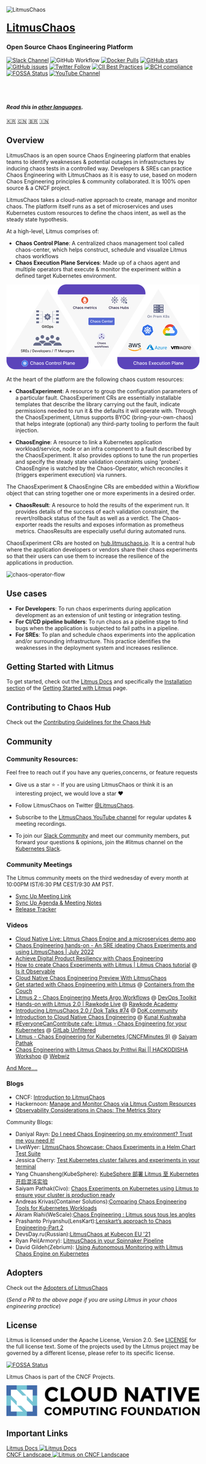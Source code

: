 <img alt="LitmusChaos" src="https://avatars.githubusercontent.com/u/49853472?s=200&v=4" width="200" align="left">

# [LitmusChaos](https://litmuschaos.io/)
### Open Source Chaos Engineering Platform

[![Slack Channel](https://img.shields.io/badge/Slack-Join-purple)](https://slack.litmuschaos.io)
![GitHub Workflow](https://github.com/litmuschaos/litmus/actions/workflows/push.yml/badge.svg?branch=master)
[![Docker Pulls](https://img.shields.io/docker/pulls/litmuschaos/chaos-operator.svg)](https://hub.docker.com/r/litmuschaos/chaos-operator)
[![GitHub stars](https://img.shields.io/github/stars/litmuschaos/litmus?style=social)](https://github.com/litmuschaos/litmus/stargazers)
[![GitHub issues](https://img.shields.io/github/issues/litmuschaos/litmus)](https://github.com/litmuschaos/litmus/issues)
[![Twitter Follow](https://img.shields.io/twitter/follow/litmuschaos?style=social)](https://twitter.com/LitmusChaos)
[![CII Best Practices](https://bestpractices.coreinfrastructure.org/projects/3202/badge)](https://bestpractices.coreinfrastructure.org/projects/3202)
[![BCH compliance](https://bettercodehub.com/edge/badge/litmuschaos/litmus?branch=master)](https://bettercodehub.com/)
[![FOSSA Status](https://app.fossa.io/api/projects/git%2Bgithub.com%2Flitmuschaos%2Flitmus.svg?type=shield)](https://app.fossa.io/projects/git%2Bgithub.com%2Flitmuschaos%2Flitmus?ref=badge_shield)
[![YouTube Channel](https://img.shields.io/badge/YouTube-Subscribe-red)](https://www.youtube.com/channel/UCa57PMqmz_j0wnteRa9nCaw)
<br><br><br><br>

#### *Read this in [other languages](translations/TRANSLATIONS.md).*

[🇰🇷](translations/README-ko.md) [🇨🇳](translations/README-chn.md) [🇧🇷](translations/README-pt-br.md) [🇮🇳](translations/README-hi.md)


## Overview

LitmusChaos is an open source Chaos Engineering platform that enables teams to identify weaknesses & potential outages in infrastructures by 
inducing chaos tests in a controlled way. Developers & SREs can practice Chaos Engineering with LitmusChaos as it is easy to use, based on modern 
Chaos Engineering principles & community collaborated. It is 100% open source & a CNCF project.

LitmusChaos takes a cloud-native approach to create, manage and monitor chaos. The platform itself runs as a set of microservices and uses Kubernetes 
custom resources to define the chaos intent, as well as the steady state hypothesis. 

At a high-level, Litmus comprises of:  

- **Chaos Control Plane**: A centralized chaos management tool called chaos-center, which helps construct, schedule and visualize Litmus chaos workflows  
- **Chaos Execution Plane Services**: Made up of a chaos agent and multiple operators that execute & monitor the experiment within a defined 
  target Kubernetes environment. 

![architecture summary](/images/litmus-control-and-execution-plane-overview.png)

At the heart of the platform are the following chaos custom resources: 

- **ChaosExperiment**: A resource to group the configuration parameters of a particular fault. ChaosExperiment CRs are essentially installable templates 
  that describe the library carrying out the fault, indicate permissions needed to run it & the defaults it will operate with. Through the ChaosExperiment,  Litmus supports BYOC (bring-your-own-chaos) that helps integrate (optional) any third-party tooling to perform the fault injection. 

- **ChaosEngine**: A resource to link a Kubernetes application workload/service, node or an infra component to a fault described by the ChaosExperiment. 
  It also provides options to tune the run properties and specify the steady state validation constraints using 'probes'. ChaosEngine is watched by the 
  Chaos-Operator, which reconciles it (triggers experiment execution) via runners. 

The ChaosExperiment & ChaosEngine CRs are embedded within a Workflow object that can string together one or more experiments in a desired order.

- **ChaosResult**: A resource to hold the results of the experiment run. It provides details of the success of each validation constraint, 
  the revert/rollback status of the fault as well as a verdict. The Chaos-exporter reads the results and exposes information as prometheus metrics. 
  ChaosResults are especially useful during automated runs. 

ChaosExperiment CRs are hosted on <a href="https://hub.litmuschaos.io" target="_blank">hub.litmuschaos.io</a>. It is a central hub where the 
application developers or vendors share their chaos experiments so that their users can use them to increase the resilience of the applications 
in production.

![chaos-operator-flow](/images/chaos-operator-flow.png)

## Use cases

- **For Developers**: To run chaos experiments during application development as an extension of unit testing or integration testing.
- **For CI/CD pipeline builders**: To run chaos as a pipeline stage to find bugs when the application is subjected to fail paths in a pipeline.
- **For SREs**: To plan and schedule chaos experiments into the application and/or surrounding infrastructure. This practice identifies the weaknesses 
  in the deployment system and increases resilience.

## Getting Started with Litmus

To get started, check out the <a href="https://docs.litmuschaos.io/docs/introduction/what-is-litmus" target="_blank">Litmus Docs</a> and specifically the <a href="https://docs.litmuschaos.io/docs/getting-started/installation#prerequisites" target="_blank">Installation section</a> of the <a href="https://docs.litmuschaos.io/docs/getting-started/installation" target="_blank">Getting Started with Litmus</a> page.

## Contributing to Chaos Hub

Check out the <a href="https://github.com/litmuschaos/community-charts/blob/master/CONTRIBUTING.md" target="_blank">Contributing Guidelines for the Chaos Hub</a>


## Community

### Community Resources:

Feel free to reach out if you have any queries,concerns, or feature requests

- Give us a star ⭐️ - If you are using LitmusChaos or think it is an interesting project, we would love a star ❤️

- Follow LitmusChaos on Twitter [@LitmusChaos](https://twitter.com/LitmusChaos).

- Subscribe to the [LitmusChaos YouTube channel](https://www.youtube.com/channel/UCa57PMqmz_j0wnteRa9nCaw) for regular updates & meeting recordings. 

- To join our [Slack Community](https://slack.litmuschaos.io/) and meet our community members, put forward your questions & opinions, join the #litmus channel on the [Kubernetes Slack](https://slack.k8s.io/). 
### Community Meetings
The Litmus community meets on the third wednesday of every month at 10:00PM IST/6:30 PM CEST/9:30 AM PST.

- [Sync Up Meeting Link](https://harness-io.zoom.us/j/95100368978?pwd=b2VrdCtaakE5U3dhOElFMUJOaXVOUT09)
- [Sync Up Agenda & Meeting Notes](https://hackmd.io/a4Zu_sH4TZGeih-xCimi3Q)
- [Release Tracker](https://github.com/litmuschaos/litmus/milestones)

### Videos

- [Cloud Native Live: Litmus Chaos Engine and a microservices demo app](https://youtu.be/hOghvd9qCzI)
- [Chaos Engineering hands-on - An SRE ideating Chaos Experiments and using LitmusChaos | July 2022](https://youtu.be/_x_7SiesjF0) 
- [Achieve Digital Product Resiliency with Chaos Engineering](https://youtu.be/PQrmBHgk0ps)
- [How to create Chaos Experiments with Litmus | Litmus Chaos tutorial](https://youtu.be/mwu5eLgUKq4) @ [Is it Observable](https://www.youtube.com/c/IsitObservable)
- [Cloud Native Chaos Engineering Preview With LitmusChaos](https://youtu.be/pMWqhS-F3tQ)
- [Get started with Chaos Engineering with Litmus](https://youtu.be/5CI8d-SKBfc) @ [Containers from the Couch](https://www.youtube.com/c/ContainersfromtheCouch)
- [Litmus 2 - Chaos Engineering Meets Argo Workflows](https://youtu.be/B8DfYnDh2F4) @ [DevOps Toolkit](https://youtube.com/c/devopstoolkit)
- [Hands-on with Litmus 2.0 | Rawkode Live](https://youtu.be/D0t3emVLLko) @ [Rawkode Academy](https://www.youtube.com/channel/UCrber_mFvp_FEF7D9u8PDEA)
- [Introducing LitmusChaos 2.0 / Dok Talks #74](https://youtu.be/97BiCNtJbDw) @ [DoK.community](https://www.youtube.com/channel/UCUnXJbHQ89R2uSfKsqQwGvQ)
- [Introduction to Cloud Native Chaos Engineering](https://youtu.be/LK0oDLQE4S8) @ [Kunal Kushwaha](https://www.youtube.com/channel/UCBGOUQHNNtNGcGzVq5rIXjw)
- [#EveryoneCanContribute cafe: Litmus - Chaos Engineering for your Kubernetes](https://youtu.be/IiyrEiK4stQ) @ [GitLab Unfiltered](https://www.youtube.com/channel/UCMtZ0sc1HHNtGGWZFDRTh5A)
- [Litmus - Chaos Engineering for Kubernetes (CNCFMinutes 9)](https://youtu.be/rDQ9XKbSJIc) @ [Saiyam Pathak](https://www.youtube.com/channel/UCi-1nnN0eC9nRleXdZA6ncg)
- [Chaos Engineering with Litmus Chaos by Prithvi Raj || HACKODISHA Workshop](https://youtu.be/eyAG0svCsQA) @ [Webwiz](https://www.youtube.com/channel/UC9yM_PkV0QIIsPA3qPrp)

[And More....](https://www.youtube.com/channel/UCa57PMqmz_j0wnteRa9nCaw)

### Blogs

- CNCF: [Introduction to LitmusChaos](https://www.cncf.io/blog/2020/08/28/introduction-to-litmuschaos/)
- Hackernoon: [Manage and Monitor Chaos via Litmus Custom Resources](https://hackernoon.com/solid-tips-on-how-to-manage-and-monitor-chaos-via-litmus-custom-resources-5g1s33m9)
- [Observability Considerations in Chaos: The Metrics Story](https://dev.to/ksatchit/observability-considerations-in-chaos-the-metrics-story-6cb)

Community Blogs:

- Daniyal Rayn: [Do I need Chaos Engineering on my environment? Trust me you need it!](https://maveric-systems.com/blog/do-i-need-chaos-engineering-on-my-environment-trust-me-you-need-it/)
- LiveWyer: [LitmusChaos Showcase: Chaos Experiments in a Helm Chart Test Suite](https://livewyer.io/blog/2021/03/22/litmuschaos-showcase-chaos-experiments-in-a-helm-chart-test-suite/)
- Jessica Cherry: [Test Kubernetes cluster failures and experiments in your terminal](https://opensource.com/article/21/6/kubernetes-litmus-chaos)
- Yang Chuansheng(KubeSphere): [KubeSphere 部署 Litmus 至 Kubernetes 开启混沌实验](https://kubesphere.io/zh/blogs/litmus-kubesphere/)
- Saiyam Pathak(Civo): [Chaos Experiments on Kubernetes using Litmus to ensure your cluster is production ready](https://www.civo.com/learn/chaos-engineering-kubernetes-litmus)
- Andreas Krivas(Container Solutions):[Comparing Chaos Engineering Tools for Kubernetes Workloads](https://blog.container-solutions.com/comparing-chaos-engineering-tools)
- Akram Riahi(WeScale):[Chaos Engineering : Litmus sous tous les angles](https://blog.wescale.fr/2021/03/11/chaos-engineering-litmus-sous-tous-les-angles/)
- Prashanto Priyanshu(LensKart):[Lenskart’s approach to Chaos Engineering-Part 2](https://blog.lenskart.com/lenskarts-approach-to-chaos-engineering-part-2-6290e4f3a74e)
- DevsDay.ru(Russian):[LitmusChaos at Kubecon EU '21](https://devsday.ru/blog/details/40746)
- Ryan Pei(Armory): [LitmusChaos in your Spinnaker Pipeline](https://www.armory.io/blog/litmuschaos-in-your-spinnaker-pipeline/)
- David Gildeh(Zebrium): [Using Autonomous Monitoring with Litmus Chaos Engine on Kubernetes](https://www.zebrium.com/blog/using-autonomous-monitoring-with-litmus-chaos-engine-on-kubernetes)


## Adopters

Check out the <a href="https://github.com/litmuschaos/litmus/blob/master/ADOPTERS.md" target="_blank">Adopters of LitmusChaos</a>

(_Send a PR to the above page if you are using Litmus in your chaos engineering practice_)

## License

Litmus is licensed under the Apache License, Version 2.0. See [LICENSE](./LICENSE) for the full license text. Some of the projects used by the Litmus project may be governed by a different license, please refer to its specific license.

[![FOSSA Status](https://app.fossa.io/api/projects/git%2Bgithub.com%2Flitmuschaos%2Flitmus.svg?type=large)](https://app.fossa.io/projects/git%2Bgithub.com%2Flitmuschaos%2Flitmus?ref=badge_large)

Litmus Chaos is part of the CNCF Projects.

[![CNCF](https://github.com/cncf/artwork/blob/master/other/cncf/horizontal/color/cncf-color.png)](https://landscape.cncf.io/?selected=litmus)

## Important Links

<a href="https://docs.litmuschaos.io">
  Litmus Docs <img src="https://avatars0.githubusercontent.com/u/49853472?s=200&v=4" alt="Litmus Docs" height="15">
</a>
<br>
<a href="https://landscape.cncf.io/?selected=litmus">
  CNCF Landscape <img src="https://landscape.cncf.io/images/left-logo.svg" alt="Litmus on CNCF Landscape" height="15">
</a>
